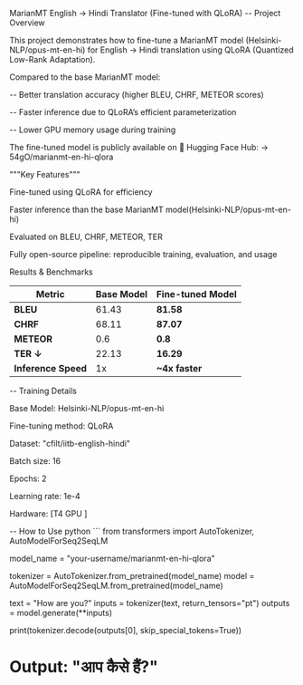 MarianMT English → Hindi Translator (Fine-tuned with QLoRA)
-- Project Overview

This project demonstrates how to fine-tune a MarianMT model (Helsinki-NLP/opus-mt-en-hi) for English → Hindi translation using QLoRA (Quantized Low-Rank Adaptation).

Compared to the base MarianMT model:

-- Better translation accuracy (higher BLEU, CHRF, METEOR scores)

-- Faster inference due to QLoRA’s efficient parameterization

-- Lower GPU memory usage during training

The fine-tuned model is publicly available on 🤗 Hugging Face Hub:
-> 54gO/marianmt-en-hi-qlora

"""Key Features"""

Fine-tuned using QLoRA for efficiency

Faster inference than the base MarianMT model(Helsinki-NLP/opus-mt-en-hi)

Evaluated on BLEU, CHRF, METEOR, TER

Fully open-source pipeline: reproducible training, evaluation, and usage


Results & Benchmarks

| Metric              | Base Model | Fine-tuned Model   |
| ------------------- | ---------- | -----------------  |
| **BLEU**            | 61.43         | **81.58**       |
| **CHRF**            | 68.11         | **87.07**       |
| **METEOR**          | 0.6           | **0.8**         |
| **TER ↓**           | 22.13         | **16.29**       |
| **Inference Speed** | 1x            | **\~4x faster** |


-- Training Details

Base Model: Helsinki-NLP/opus-mt-en-hi

Fine-tuning method: QLoRA

Dataset: "cfilt/iitb-english-hindi"

Batch size: 16

Epochs: 2

Learning rate: 1e-4

Hardware: [T4 GPU ]

-- How to Use
python ```
from transformers import AutoTokenizer, AutoModelForSeq2SeqLM

model_name = "your-username/marianmt-en-hi-qlora"

tokenizer = AutoTokenizer.from_pretrained(model_name)
model = AutoModelForSeq2SeqLM.from_pretrained(model_name)

text = "How are you?"
inputs = tokenizer(text, return_tensors="pt")
outputs = model.generate(**inputs)

print(tokenizer.decode(outputs[0], skip_special_tokens=True))
# Output: "आप कैसे हैं?"
```